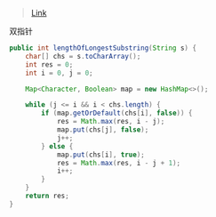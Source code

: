 > [Link](https://leetcode-cn.com/problems/zui-chang-bu-han-zhong-fu-zi-fu-de-zi-zi-fu-chuan-lcof/)

双指针

```java
public int lengthOfLongestSubstring(String s) {
    char[] chs = s.toCharArray();
    int res = 0;
    int i = 0, j = 0;

    Map<Character, Boolean> map = new HashMap<>();

    while (j <= i && i < chs.length) {
        if (map.getOrDefault(chs[i], false)) {
            res = Math.max(res, i - j);
            map.put(chs[j], false);
            j++;
        } else {
            map.put(chs[i], true);
            res = Math.max(res, i - j + 1);
            i++;
        }
    }
    return res;
}
```

